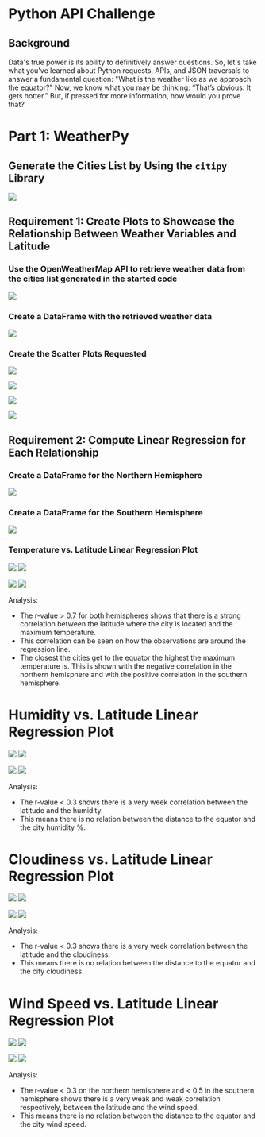 # Python API Challenge

## Background
Data's true power is its ability to definitively answer questions. So, let's take what you've learned about Python requests, APIs, and JSON traversals to answer a fundamental question: "What is the weather like as we approach the equator?"
Now, we know what you may be thinking: “That’s obvious. It gets hotter.” But, if pressed for more information, how would you prove that?

# Part 1: WeatherPy

## Generate the Cities List by Using the `citipy` Library
![](WeatherPy/output_data/1.png)

## Requirement 1: Create Plots to Showcase the Relationship Between Weather Variables and Latitude

### Use the OpenWeatherMap API to retrieve weather data from the cities list generated in the started code
![](WeatherPy/output_data/2.png)

### Create a DataFrame with the retrieved weather data
![](WeatherPy/output_data/3.png)

### Create the Scatter Plots Requested

![](WeatherPy/output_data/Fig1.png)

![](WeatherPy/output_data/Fig2.png)

![](WeatherPy/output_data/Fig3.png)

![](WeatherPy/output_data/Fig4.png)

## Requirement 2: Compute Linear Regression for Each Relationship

### Create a DataFrame for the Northern Hemisphere
![](WeatherPy/output_data/4.png)

### Create a DataFrame for the Southern Hemisphere
![](WeatherPy/output_data/5.png)

### Temperature vs. Latitude Linear Regression Plot
![](WeatherPy/output_data/Fig5.png)
![](WeatherPy/output_data/6.png)

![](WeatherPy/output_data/Fig6.png)
![](WeatherPy/output_data/7.png)

Analysis:
- The r-value > 0.7 for both hemispheres shows that there is a strong correlation between the latitude where the city is located and the maximum temperature.
- This correlation can be seen on how the observations are around the regression line.
- The closest the cities get to the equator the highest the maximum temperature is. This is shown with the negative correlation in the northern hemisphere and with the positive correlation in the southern hemisphere.


# Humidity vs. Latitude Linear Regression Plot
![](WeatherPy/output_data/Fig7.png)
![](WeatherPy/output_data/8.png)


![](WeatherPy/output_data/Fig8.png)
![](WeatherPy/output_data/9.png)

Analysis:
- The r-value < 0.3 shows there is a very week correlation between the latitude and the humidity.
- This means there is no relation between the distance to the equator and the city humidity %.


# Cloudiness vs. Latitude Linear Regression Plot
![](WeatherPy/output_data/Fig9.png)
![](WeatherPy/output_data/10.png)

![](WeatherPy/output_data/Fig10.png)
![](WeatherPy/output_data/11.png)

Analysis:
- The r-value < 0.3 shows there is a very week correlation between the latitude and the cloudiness.
- This means there is no relation between the distance to the equator and the city cloudiness.


# Wind Speed vs. Latitude Linear Regression Plot
![](WeatherPy/output_data/Fig11.png)
![](WeatherPy/output_data/12.png)

![](WeatherPy/output_data/Fig12.png)
![](WeatherPy/output_data/13.png)

Analysis:
- The r-value < 0.3 on the northern hemisphere and < 0.5 in the southern hemisphere shows there is a very weak and weak correlation respectively, between the latitude and the wind speed.
- This means there is no relation between the distance to the equator and the city wind speed.